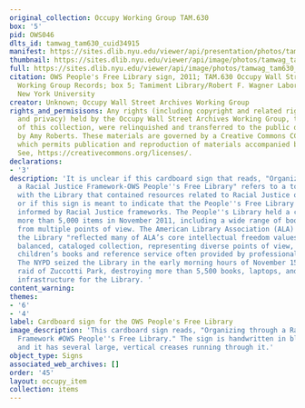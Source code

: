 ```yaml
---
original_collection: Occupy Working Group TAM.630
box: '5'
pid: OWS046
dlts_id: tamwag_tam630_cuid34915
manifest: https://sites.dlib.nyu.edu/viewer/api/presentation/photos/tamwag_tam630_cuid34915/manifest.json
thumbnail: https://sites.dlib.nyu.edu/viewer/api/image/photos/tamwag_tam630_cuid34915/1/full/256,/0/default.jpg
full: https://sites.dlib.nyu.edu/viewer/api/image/photos/tamwag_tam630_cuid34915/1/full/256,/0/default.jpg
citation: OWS People's Free Library sign, 2011; TAM.630 Occupy Wall Street Archives
  Working Group Records; box 5; Tamiment Library/Robert F. Wagner Labor Archives,
  New York University
creator: Unknown; Occupy Wall Street Archives Working Group
rights_and_permisisons: Any rights (including copyright and related rights to publicity
  and privacy) held by the Occupy Wall Street Archives Working Group, the creator
  of this collection, were relinquished and transferred to the public domain in 2013
  by Amy Roberts. These materials are governed by a Creative Commons CC0 license,
  which permits publication and reproduction of materials accompanied by full attribution.
  See, https://creativecommons.org/licenses/.
declarations:
- '3'
description: 'It is unclear if this cardboard sign that reads, "Organizing through
  a Racial Justice Framework-OWS People''s Free Library" refers to a topical section
  with the Library that contained resources related to Racial Justice organizing work,
  or if this sign is meant to indicate that the People''s Free Library was a space
  informed by Racial Justice frameworks. The People''s Library held a collection of
  more than 5,000 items in November 2011, including a wide range of books and periodicals
  from multiple points of view. The American Library Association (ALA) stated that
  the Library "reflected many of ALA’s core intellectual freedom values and best practices—a
  balanced, cataloged collection, representing diverse points of view, that included
  children’s books and reference service often provided by professional librarians."
  The NYPD seized the Library in the early morning hours of November 15th during its
  raid of Zuccotti Park, destroying more than 5,500 books, laptops, and other critical
  infrastructure for the Library. '
content_warning:
themes:
- '6'
- '4'
label: Cardboard sign for the OWS People's Free Library
image_description: 'This cardboard sign reads, "Organizing through a Racial Justice
  Framework #OWS People''s Free Library." The sign is handwritten in black marker,
  and it has several large, vertical creases running through it.'
object_type: Signs
associated_web_archives: []
order: '45'
layout: occupy_item
collection: items
---
```

